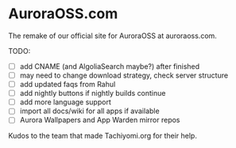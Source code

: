 # AuroraOSS.com

The remake of our official site for AuroraOSS at auroraoss.com.

TODO:

-   [ ] add CNAME (and AlgoliaSearch maybe?) after finished
-   [ ] may need to change download strategy, check server structure
-   [ ] add updated faqs from Rahul
-   [ ] add nightly buttons if nightly builds continue
-   [ ] add more language support
-   [ ] import all docs/wiki for all apps if available
-   [ ] Aurora Wallpapers and App Warden mirror repos

Kudos to the team that made Tachiyomi.org for their help.
